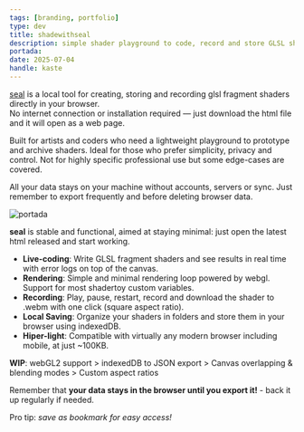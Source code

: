 ```yaml
---
tags: [branding, portfolio]
type: dev
title: shadewithseal
description: simple shader playground to code, record and store GLSL shaders — runs entirely in the browser, no internet or install required
portada: 
date: 2025-07-04
handle: kaste
---
```


[seal](https://github.com/octantes/shadewithseal) is a local tool for creating, storing and recording glsl fragment shaders directly in your browser.  
No internet connection or installation required — just download the html file and it will open as a web page.

Built for artists and coders who need a lightweight playground to prototype and archive shaders. Ideal for those who prefer simplicity, privacy and control. Not for highly specific professional use but some edge-cases are covered.

All your data stays on your machine without accounts, servers or sync. Just remember to export frequently and before deleting browser data.

![portada](assets/portada.png)

**seal** is stable and functional, aimed at staying minimal: just open the latest html released and start working.

* **Live-coding**: Write GLSL fragment shaders and see results in real time with error logs on top of the canvas.
* **Rendering**: Simple and minimal rendering loop powered by webgl. Support for most shadertoy custom variables.
* **Recording**: Play, pause, restart, record and download the shader to .webm with one click (square aspect ratio).
* **Local Saving**: Organize your shaders in folders and store them in your browser using indexedDB.
* **Hiper-light**: Compatible with virtually any modern browser including mobile, at just ~100KB.

**WIP**: webGL2 support > indexedDB to JSON export >  Canvas overlapping & blending modes > Custom aspect ratios

Remember that **your data stays in the browser until you export it!** - back it up regularly if needed.

Pro tip: *save as bookmark for easy access!*